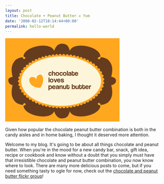 ```yaml
---
layout: post
title: Chocolate + Peanut Butter = Yum
date: '2008-02-12T18:14:44+00:00'
permalink: hello-world
---
```

<img src='images/uploads/2008/02/cpb_clovesp.gif' alt='clovesp' class="yellowborder"/>

Given how popular the chocolate peanut butter combination is both in the candy aisles and in home baking, I thought it deserved more attention. 

Welcome to my blog. It's going to be about all things chocolate and peanut butter. When you're in the mood for a new candy bar, snack, gift idea, recipe or cookbook and know without a doubt that you simply must have that irresistible chocolate and peanut butter combination, you now know where to look. There are many more delicious posts to come, but if you need something tasty to ogle for now, check out the <a href="http://www.flickr.com/groups/chocolateandpeanutbutter/" title="chocolate and peanut butter flickr group" target="_blank">chocolate and peanut butter flickr group</a>!
